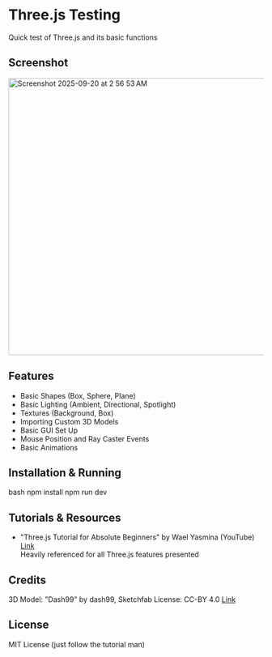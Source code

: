 # Three.js Testing
Quick test of Three.js and its basic functions

## Screenshot
<img width="982" height="547" alt="Screenshot 2025-09-20 at 2 56 53 AM" src="https://github.com/user-attachments/assets/182f7cd3-7440-4892-826f-a4b0db8edd80" />

## Features
- Basic Shapes (Box, Sphere, Plane)
- Basic Lighting (Ambient, Directional, Spotlight)
- Textures (Background, Box)
- Importing Custom 3D Models
- Basic GUI Set Up
- Mouse Position and Ray Caster Events
- Basic Animations

## Installation & Running
bash
npm install
npm run dev

## Tutorials & Resources
- "Three.js Tutorial for Absolute Beginners" by Wael Yasmina (YouTube)  
  [Link](https://youtu.be/xJAfLdUgdc4?si=fBJzx144bkP1C3t4)  
  Heavily referenced for all Three.js features presented

## Credits
3D Model: "Dash99" by dash99, Sketchfab
License: CC-BY 4.0
[Link](https://sketchfab.com/3d-models/folder-d7ee82642f6f47acbcd49f04708d7c57)

## License
MIT License (just follow the tutorial man)
